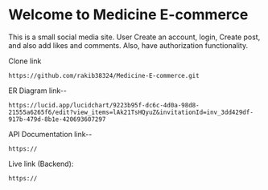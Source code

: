 # Welcome to Medicine E-commerce
This is a small social media site. User Create an account, login, Create post, and also add likes and comments. Also, have authorization functionality.

Clone link  
```
https://github.com/rakib38324/Medicine-E-commerce.git
```
ER Diagram link--
```
https://lucid.app/lucidchart/9223b95f-dc6c-4d0a-98d8-21555a6265f6/edit?view_items=lAk21TsHQyuZ&invitationId=inv_3dd429df-917b-479d-8b1e-420693607297
```
API Documentation link--
```
https://
```
Live link (Backend):
```
https://
```
